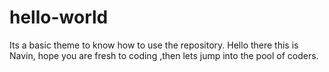 # hello-world
Its a basic theme to know how to use the repository.
Hello there this is Navin, hope you are fresh to coding ,then lets jump into the pool of coders.
